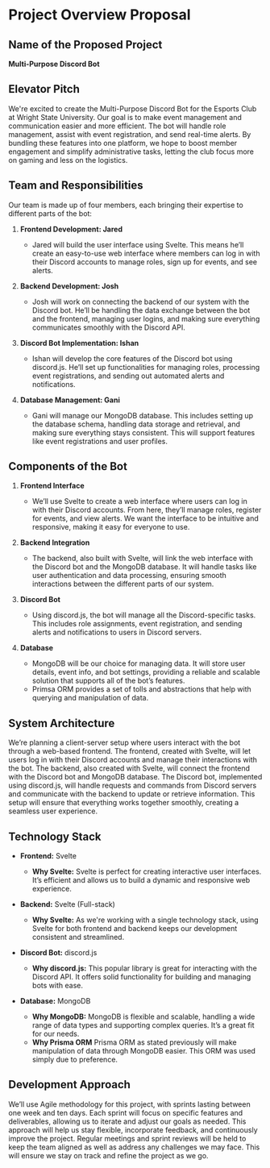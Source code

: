 # Project Overview Proposal

## Name of the Proposed Project
**Multi-Purpose Discord Bot**

## Elevator Pitch
We're excited to create the Multi-Purpose Discord Bot for the Esports Club at Wright State University. Our goal is to make event management and communication easier and more efficient. The bot will handle role management, assist with event registration, and send real-time alerts. By bundling these features into one platform, we hope to boost member engagement and simplify administrative tasks, letting the club focus more on gaming and less on the logistics.

## Team and Responsibilities
Our team is made up of four members, each bringing their expertise to different parts of the bot:

1. **Frontend Development: Jared**
   - Jared will build the user interface using Svelte. This means he’ll create an easy-to-use web interface where members can log in with their Discord accounts to manage roles, sign up for events, and see alerts.

2. **Backend Development: Josh**
   - Josh will work on connecting the backend of our system with the Discord bot. He’ll be handling the data exchange between the bot and the frontend, managing user logins, and making sure everything communicates smoothly with the Discord API.

3. **Discord Bot Implementation: Ishan**
   - Ishan will develop the core features of the Discord bot using discord.js. He’ll set up functionalities for managing roles, processing event registrations, and sending out automated alerts and notifications.

4. **Database Management: Gani**
   - Gani will manage our MongoDB database. This includes setting up the database schema, handling data storage and retrieval, and making sure everything stays consistent. This will support features like event registrations and user profiles.

## Components of the Bot

1. **Frontend Interface**
   - We’ll use Svelte to create a web interface where users can log in with their Discord accounts. From here, they’ll manage roles, register for events, and view alerts. We want the interface to be intuitive and responsive, making it easy for everyone to use.

2. **Backend Integration**
   - The backend, also built with Svelte, will link the web interface with the Discord bot and the MongoDB database. It will handle tasks like user authentication and data processing, ensuring smooth interactions between the different parts of our system.

3. **Discord Bot**
   - Using discord.js, the bot will manage all the Discord-specific tasks. This includes role assignments, event registration, and sending alerts and notifications to users in Discord servers.

4. **Database**
   - MongoDB will be our choice for managing data. It will store user details, event info, and bot settings, providing a reliable and scalable solution that supports all of the bot’s features.
   - Primsa ORM provides a set of tolls and abstractions that help with querying and manipulation of data.


## System Architecture
We’re planning a client-server setup where users interact with the bot through a web-based frontend. The frontend, created with Svelte, will let users log in with their Discord accounts and manage their interactions with the bot. The backend, also created with Svelte, will connect the frontend with the Discord bot and MongoDB database. The Discord bot, implemented using discord.js, will handle requests and commands from Discord servers and communicate with the backend to update or retrieve information. This setup will ensure that everything works together smoothly, creating a seamless user experience.

## Technology Stack

- **Frontend:** Svelte
  - **Why Svelte:** Svelte is perfect for creating interactive user interfaces. It’s efficient and allows us to build a dynamic and responsive web experience.

- **Backend:** Svelte (Full-stack)
  - **Why Svelte:** As we're working with a single technology stack, using Svelte for both frontend and backend keeps our development consistent and streamlined.

- **Discord Bot:** discord.js
  - **Why discord.js:** This popular library is great for interacting with the Discord API. It offers solid functionality for building and managing bots with ease.

- **Database:** MongoDB
  - **Why MongoDB:** MongoDB is flexible and scalable, handling a wide range of data types and supporting complex queries. It’s a great fit for our needs.
  - **Why Prisma ORM** Prisma ORM as stated previously will make manipulation of data through MongoDB easier. This ORM was used simply due to preference. 

## Development Approach
We’ll use Agile methodology for this project, with sprints lasting between one week and ten days. Each sprint will focus on specific features and deliverables, allowing us to iterate and adjust our goals as needed. This approach will help us stay flexible, incorporate feedback, and continuously improve the project. Regular meetings and sprint reviews will be held to keep the team aligned as well as address any challenges we may face. This will ensure we stay on track and refine the project as we go.
